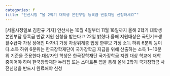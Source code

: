 ```yaml
---
categories: f
title: "안산시정 “올 2학기 대학생 본인부담 등록금 반값지원 신청하세요”"
---
```

[서울시정일보 김한규 기자] 안산시는 10월 4일부터 11월 18일까지 올해 2학기 대학생 본인부담 등록금 반값 지원 신청을 받는다고 22일 밝혔다.올해 지원대상은 국민기초생활수급자 가정 장애인 다자녀 가정 차상위계층 법정 한부모 가정 소득 하위 6분위 등이다.소득 하위 6분위는 한국장학재단이 국가장학금 지급을 위해 산출하는 소득 1∼10분위 기준을 준용한다.대상자인 학생은 한국장학재단 국가장학금 지원 대상 학교에 재학 중이어야 하며 한국장학재단 누리집 또는 스마트폰 앱을 통해 올해 2학기 국가장학금 사전신청을 반드시 완료해야 신청